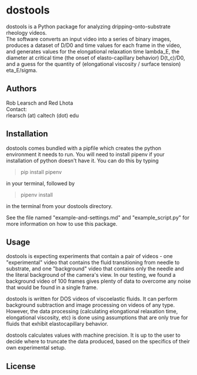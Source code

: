 # dostools

dostools is a Python package for analyzing dripping-onto-substrate rheology videos.\
The software converts an input video into a series of binary images, produces a dataset of D/D0 and time values for 
each frame in the video, and generates values for the elongational relaxation time lambda_E, the diameter at critical 
time (the onset of elasto-capillary behavior) D(t_c)/D0, and a guess for the quantity of 
(elongational viscosity / surface tension) eta_E/sigma.  

## Authors
Rob Learsch and Red Lhota\
Contact:\
rlearsch (at) caltech (dot) edu 

## Installation

<!--Use the package manager [pip](https://pip.pypa.io/en/stable/) to install foobar.

```bash
pip install foobar
```
-->

dostools comes bundled with a pipfile which creates the python environment it needs to run. You will need to install
pipenv if your installation of python doesn't have it. You can do this by typing 
> pip install pipenv

in your terminal, followed by 
> pipenv install
> 
 in the terminal from your dostools directory. 

See the file named "example-and-settings.md" and "example_script.py" for more information 
on how to use this package.
## Usage
dostools is expecting experiments that contain a pair of videos - one "experimental" video that contains 
the fluid transitioning from needle to substrate, and one "background" video that contains only the
needle and the literal background of the camera's view. In our testing, we found a background video 
of 100 frames gives plenty of data to overcome any noise that would be found in a single frame. 

dostools is written for DOS videos of viscoelastic fluids. It can perform background 
subtraction and image processing on videos of any type. However, the data processing 
(calculating elongational relaxation time, elongational viscosity, etc) is done using assumptions that
are only true for fluids that exhibit elastocapillary behavior. 

dostools calculates values with machine precision. It is up to the user to decide where to truncate the 
data produced, based on the specifics of their own experimental setup. 
<!--
```python
import foobar

# returns 'words'
foobar.pluralize('word')

# returns 'geese'
foobar.pluralize('goose')

# returns 'phenomenon'
foobar.singularize('phenomena')
```

## Contributing
Pull requests are welcome. For major changes, please open an issue first to discuss what you would like to change.

Please make sure to update tests as appropriate.

-->
## License
